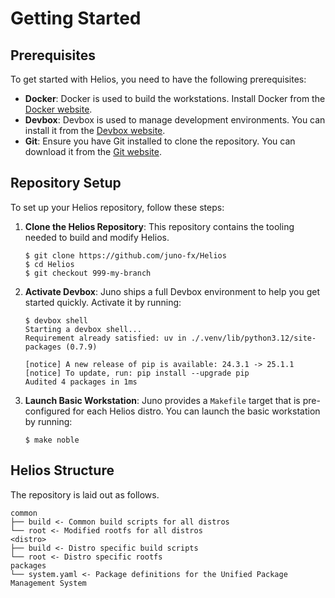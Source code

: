 # Getting Started

## Prerequisites

To get started with Helios, you need to have the following prerequisites:

- **Docker**: Docker is used to build the workstations. Install Docker from the [Docker website](https://docs.docker.com/get-docker/).
- **Devbox**: Devbox is used to manage development environments. You can install it from the [Devbox website](https://www.jetify.com/docs/devbox/installing_devbox/).
- **Git**: Ensure you have Git installed to clone the repository. You can download it from the [Git website](https://git-scm.com/downloads).

## Repository Setup

To set up your Helios repository, follow these steps:

1. **Clone the Helios Repository**: This repository contains the tooling needed to build and modify Helios.

    <!-- termynal -->
    
    ```shell
    $ git clone https://github.com/juno-fx/Helios
    $ cd Helios
    $ git checkout 999-my-branch
    ```

2. **Activate Devbox**: Juno ships a full Devbox environment to help you get started quickly. Activate it by running:

    <!-- termynal -->
    
    ```shell
    $ devbox shell
    Starting a devbox shell...
    Requirement already satisfied: uv in ./.venv/lib/python3.12/site-packages (0.7.9)
    
    [notice] A new release of pip is available: 24.3.1 -> 25.1.1
    [notice] To update, run: pip install --upgrade pip
    Audited 4 packages in 1ms
    ```

3. **Launch Basic Workstation**: Juno provides a `Makefile` target that is pre-configured for each Helios distro. You can launch the basic workstation by running:

    <!-- termynal -->
    
    ```shell
    $ make noble
    ```



## Helios Structure

The repository is laid out as follows.

```
common
├── build <- Common build scripts for all distros
└── root <- Modified rootfs for all distros
<distro>
├── build <- Distro specific build scripts
└── root <- Distro specific rootfs
packages
└── system.yaml <- Package definitions for the Unified Package Management System
```

